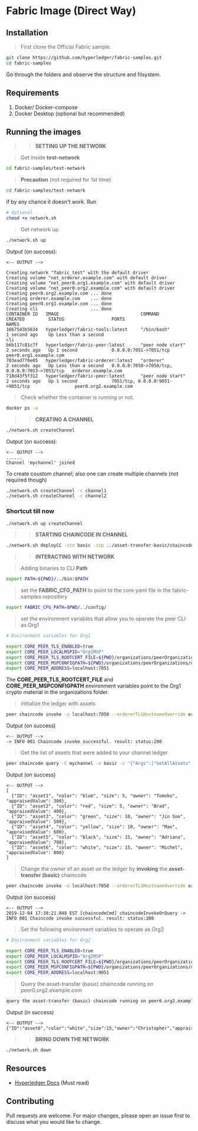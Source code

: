 # Fabric Image (Direct Way)

## Installation

>First clone the Official Fabric sample.

```bash
git clone https://github.com/hyperledger/fabric-samples.git
cd fabric-samples
```
Go through the folders and observe the structure and filsystem.

## Requirements
1. Docker/ Docker-compose
2. Docker Desktop (optional but recommended)

## Running the images
>> **SETTING UP THE NETWORK**

> Get inside **test-network**
```bash
cd fabric-samples/test-network
```

> **Precaution** (not required for 1st time)
```bash
cd fabric-samples/test-network
```

if by any chance it doesn't work. Run
```bash
# Optional
chmod +x network.sh
```

> Get network up.
```bash
./network.sh up
```

Output (on success):
```
<-- OUTPUT -->

Creating network "fabric_test" with the default driver
Creating volume "net_orderer.example.com" with default driver
Creating volume "net_peer0.org1.example.com" with default driver
Creating volume "net_peer0.org2.example.com" with default driver
Creating peer0.org2.example.com ... done
Creating orderer.example.com    ... done
Creating peer0.org1.example.com ... done
Creating cli                    ... done
CONTAINER ID   IMAGE                               COMMAND             CREATED         STATUS                  PORTS                                            NAMES
1667543b5634   hyperledger/fabric-tools:latest     "/bin/bash"         1 second ago    Up Less than a second                                                    cli
b6b117c81c7f   hyperledger/fabric-peer:latest      "peer node start"   2 seconds ago   Up 1 second             0.0.0.0:7051->7051/tcp                           peer0.org1.example.com
703ead770e05   hyperledger/fabric-orderer:latest   "orderer"           2 seconds ago   Up Less than a second   0.0.0.0:7050->7050/tcp, 0.0.0.0:7053->7053/tcp   orderer.example.com
718d43f5f312   hyperledger/fabric-peer:latest      "peer node start"   2 seconds ago   Up 1 second             7051/tcp, 0.0.0.0:9051->9051/tcp                 peer0.org2.example.com
```

> Check whether the container is running or not.
```bash
docker ps -a
```

>> **CREATING A CHANNEL**

```bash
./network.sh createChannel
```

Output (on success):
```
<-- OUTPUT -->
......
Channel 'mychannel' joined
```

To create coustom channel;
also one can create multiple channels (not required though)
```bash
./network.sh createChannel -c channel1
./network.sh createChannel -c channel2
```

### Shortcut till now
```bash
./network.sh up createChannel
```

>> **STARTING CHAINCODE IN CHANNEL**
```bash
./network.sh deployCC -ccn basic -ccp ../asset-transfer-basic/chaincode-go -ccl {PreferredLang: go/typescript/javascript}
```

>> **INTERACTING WITH NETWORK** <br>

> Adding binaries to CLI **Path**
```bash
export PATH=${PWD}/../bin:$PATH
```

> set the **FABRIC_CFG_PATH** to point to the core.yaml file in the fabric-samples repository
```bash
export FABRIC_CFG_PATH=$PWD/../config/
```

> set the environment variables that allow you to operate the peer CLI as Org1
```bash
# Environment variables for Org1

export CORE_PEER_TLS_ENABLED=true
export CORE_PEER_LOCALMSPID="Org1MSP"
export CORE_PEER_TLS_ROOTCERT_FILE=${PWD}/organizations/peerOrganizations/org1.example.com/peers/peer0.org1.example.com/tls/ca.crt
export CORE_PEER_MSPCONFIGPATH=${PWD}/organizations/peerOrganizations/org1.example.com/users/Admin@org1.example.com/msp
export CORE_PEER_ADDRESS=localhost:7051
```
The **CORE_PEER_TLS_ROOTCERT_FILE** and **CORE_PEER_MSPCONFIGPATH** environment variables point to the Org1 crypto material in the organizations folder.

> initialize the ledger with assets
```bash
peer chaincode invoke -o localhost:7050 --ordererTLSHostnameOverride orderer.example.com --tls --cafile "${PWD}/organizations/ordererOrganizations/example.com/orderers/orderer.example.com/msp/tlscacerts/tlsca.example.com-cert.pem" -C mychannel -n basic --peerAddresses localhost:7051 --tlsRootCertFiles "${PWD}/organizations/peerOrganizations/org1.example.com/peers/peer0.org1.example.com/tls/ca.crt" --peerAddresses localhost:9051 --tlsRootCertFiles "${PWD}/organizations/peerOrganizations/org2.example.com/peers/peer0.org2.example.com/tls/ca.crt" -c '{"function":"InitLedger","Args":[]}'
```

Output (on success)
```
<-- OUTPUT -->
-> INFO 001 Chaincode invoke successful. result: status:200
```

>  Get the list of assets that were added to your channel ledger
```bash
peer chaincode query -C mychannel -n basic -c '{"Args":["GetAllAssets"]}'
```

Output (on success)
```
<-- OUTPUT -->
[
  {"ID": "asset1", "color": "blue", "size": 5, "owner": "Tomoko", "appraisedValue": 300},
  {"ID": "asset2", "color": "red", "size": 5, "owner": "Brad", "appraisedValue": 400},
  {"ID": "asset3", "color": "green", "size": 10, "owner": "Jin Soo", "appraisedValue": 500},
  {"ID": "asset4", "color": "yellow", "size": 10, "owner": "Max", "appraisedValue": 600},
  {"ID": "asset5", "color": "black", "size": 15, "owner": "Adriana", "appraisedValue": 700},
  {"ID": "asset6", "color": "white", "size": 15, "owner": "Michel", "appraisedValue": 800}
]
```

> Change the owner of an asset on the ledger by **invoking** the **asset-transfer (basic)** chaincode

```bash
peer chaincode invoke -o localhost:7050 --ordererTLSHostnameOverride orderer.example.com --tls --cafile "${PWD}/organizations/ordererOrganizations/example.com/orderers/orderer.example.com/msp/tlscacerts/tlsca.example.com-cert.pem" -C mychannel -n basic --peerAddresses localhost:7051 --tlsRootCertFiles "${PWD}/organizations/peerOrganizations/org1.example.com/peers/peer0.org1.example.com/tls/ca.crt" --peerAddresses localhost:9051 --tlsRootCertFiles "${PWD}/organizations/peerOrganizations/org2.example.com/peers/peer0.org2.example.com/tls/ca.crt" -c '{"function":"TransferAsset","Args":["asset6","Christopher"]}'
```

Output (on success)
```
<-- OUTPUT -->
2019-12-04 17:38:21.048 EST [chaincodeCmd] chaincodeInvokeOrQuery -> INFO 001 Chaincode invoke successful. result: status:200
```

> Set the following environment variables to operate as Org2
```bash
# Environment variables for Org2

export CORE_PEER_TLS_ENABLED=true
export CORE_PEER_LOCALMSPID="Org2MSP"
export CORE_PEER_TLS_ROOTCERT_FILE=${PWD}/organizations/peerOrganizations/org2.example.com/peers/peer0.org2.example.com/tls/ca.crt
export CORE_PEER_MSPCONFIGPATH=${PWD}/organizations/peerOrganizations/org2.example.com/users/Admin@org2.example.com/msp
export CORE_PEER_ADDRESS=localhost:9051
```

> Query the asset-transfer (basic) chaincode running on peer0.org2.example.com
```bash
query the asset-transfer (basic) chaincode running on peer0.org2.example.com
```

Output (in success)
```
<-- OUTPUT -->
{"ID":"asset6","color":"white","size":15,"owner":"Christopher","appraisedValue":800}
```


>> **BRING DOWN THE NETWORK**
```bash
./network.sh down
```

## Resources
* [Hyperledger Docs](https://hyperledger-fabric.readthedocs.io/en/release-2.5/test_network.html) (Must read)


## Contributing

Pull requests are welcome. For major changes, please open an issue first
to discuss what you would like to change.
